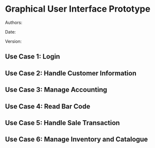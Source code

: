 # Graphical User Interface Prototype  

Authors:

Date:

Version:


## Use Case 1: Login



## Use Case 2: Handle Customer Information


## Use Case 3: Manage Accounting


## Use Case 4: Read Bar Code


## Use Case 5: Handle Sale Transaction


## Use Case 6: Manage Inventory and Catalogue

